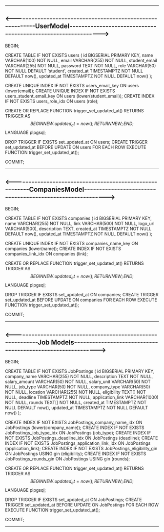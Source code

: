 ----------------------------------------------------------------------------------------------------------------------------------
<----------------------------------------------------------UserModel------------------------------------------------------------->
----------------------------------------------------------------------------------------------------------------------------------

BEGIN;

CREATE TABLE IF NOT EXISTS users (
  id BIGSERIAL PRIMARY KEY,
  name VARCHAR(100) NOT NULL,
  email VARCHAR(255) NOT NULL,
  student_email VARCHAR(255) NOT NULL,
  password TEXT NOT NULL,
  role VARCHAR(50) NOT NULL DEFAULT 'student',
  created_at TIMESTAMPTZ NOT NULL DEFAULT now(),
  updated_at TIMESTAMPTZ NOT NULL DEFAULT now()
);

CREATE UNIQUE INDEX IF NOT EXISTS users_email_key ON users (lower(email));
CREATE UNIQUE INDEX IF NOT EXISTS users_student_email_key ON users (lower(student_email));
CREATE INDEX IF NOT EXISTS users_role_idx ON users (role);

CREATE OR REPLACE FUNCTION trigger_set_updated_at()
RETURNS TRIGGER AS $$
BEGIN
  NEW.updated_at = now();
  RETURN NEW;
END;
$$ LANGUAGE plpgsql;

DROP TRIGGER IF EXISTS set_updated_at ON users;
CREATE TRIGGER set_updated_at
BEFORE UPDATE ON users
FOR EACH ROW
EXECUTE FUNCTION trigger_set_updated_at();

COMMIT;

----------------------------------------------------------------------------------------------------------------------------------
<--------------------------------------------------------CompaniesModel---------------------------------------------------------->
----------------------------------------------------------------------------------------------------------------------------------

BEGIN;

CREATE TABLE IF NOT EXISTS companies (
  id BIGSERIAL PRIMARY KEY,
  name VARCHAR(255) NOT NULL,
  link VARCHAR(500) NOT NULL,
  logo_url VARCHAR(500),
  description TEXT,
  created_at TIMESTAMPTZ NOT NULL DEFAULT now(),
  updated_at TIMESTAMPTZ NOT NULL DEFAULT now()
);

CREATE UNIQUE INDEX IF NOT EXISTS companies_name_key ON companies (lower(name));
CREATE INDEX IF NOT EXISTS companies_link_idx ON companies (link);

CREATE OR REPLACE FUNCTION trigger_set_updated_at()
RETURNS TRIGGER AS $$
BEGIN
  NEW.updated_at = now();
  RETURN NEW;
END;
$$ LANGUAGE plpgsql;

DROP TRIGGER IF EXISTS set_updated_at ON companies;
CREATE TRIGGER set_updated_at
BEFORE UPDATE ON companies
FOR EACH ROW
EXECUTE FUNCTION trigger_set_updated_at();

COMMIT;

----------------------------------------------------------------------------------------------------------------------------------
<-----------------------------------------------------------Job Models----------------------------------------------------------->
----------------------------------------------------------------------------------------------------------------------------------

BEGIN;

CREATE TABLE IF NOT EXISTS JobPostings (
  id BIGSERIAL PRIMARY KEY,
  company_name VARCHAR(255) NOT NULL,
  description TEXT NOT NULL,
  salary_amount VARCHAR(50) NOT NULL,
  salary_unit VARCHAR(50) NOT NULL,
  job_type VARCHAR(50) NOT NULL,
  company_type VARCHAR(50) NOT NULL,
  location VARCHAR(255) NOT NULL,
  eligibility TEXT[] NOT NULL,
  deadline TIMESTAMPTZ NOT NULL,
  application_link VARCHAR(1000) NOT NULL,
  rounds TEXT[] NOT NULL,
  created_at TIMESTAMPTZ NOT NULL DEFAULT now(),
  updated_at TIMESTAMPTZ NOT NULL DEFAULT now()
);

CREATE INDEX IF NOT EXISTS JobPostings_company_name_idx ON JobPostings (lower(company_name));
CREATE INDEX IF NOT EXISTS JobPostings_job_type_idx ON JobPostings (job_type);
CREATE INDEX IF NOT EXISTS JobPostings_deadline_idx ON JobPostings (deadline);
CREATE INDEX IF NOT EXISTS JobPostings_application_link_idx ON JobPostings (application_link);
CREATE INDEX IF NOT EXISTS JobPostings_eligibility_gin ON JobPostings USING gin (eligibility);
CREATE INDEX IF NOT EXISTS JobPostings_rounds_gin ON JobPostings USING gin (rounds);

CREATE OR REPLACE FUNCTION trigger_set_updated_at()
RETURNS TRIGGER AS $$
BEGIN
  NEW.updated_at = now();
  RETURN NEW;
END;
$$ LANGUAGE plpgsql;

DROP TRIGGER IF EXISTS set_updated_at ON JobPostings;
CREATE TRIGGER set_updated_at
BEFORE UPDATE ON JobPostings
FOR EACH ROW
EXECUTE FUNCTION trigger_set_updated_at();

COMMIT;

----------------------------------------------------------------------------------------------------------------------------------